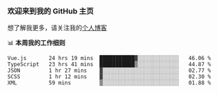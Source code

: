 ### 欢迎来到我的 GitHub 主页

想了解我更多，请关注我的[个人博客](https://leoku.top)


📊 **本周我的工作细则**
<!--START_SECTION:waka-->
```text
Vue.js       24 hrs 19 mins  ███████████▓░░░░░░░░░░░░░   46.06 % 
TypeScript   23 hrs 41 mins  ███████████▒░░░░░░░░░░░░░   44.87 % 
JSON         1 hr 27 mins    ▓░░░░░░░░░░░░░░░░░░░░░░░░   02.77 % 
SCSS         1 hr 12 mins    ▓░░░░░░░░░░░░░░░░░░░░░░░░   02.30 % 
XML          59 mins         ▒░░░░░░░░░░░░░░░░░░░░░░░░   01.88 % 
```
<!--END_SECTION:waka-->
